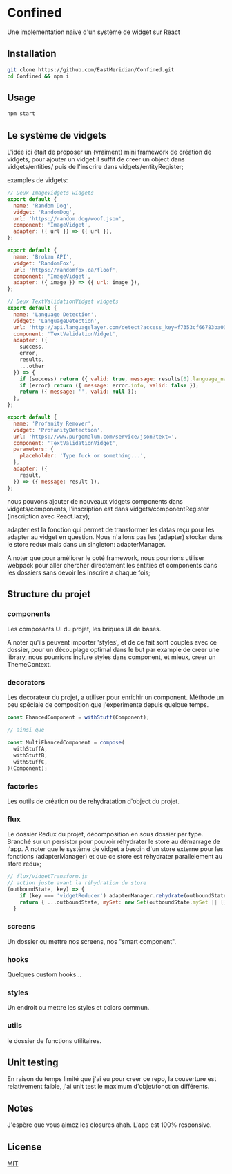 # Confined
Une implementation naive d'un système de widget sur React

## Installation

```bash
git clone https://github.com/EastMeridian/Confined.git
cd Confined && npm i 
```

## Usage

```bash
npm start
```

## Le système de vidgets
L'idée ici était de proposer un (vraiment) mini framework de création de vidgets,
pour ajouter un vidget il suffit de creer un object dans vidgets/entities/ puis de l'inscrire dans vidgets/entityRegister;

examples de vidgets:

```javascript
// Deux ImageVidgets widgets
export default {
  name: 'Random Dog',
  vidget: 'RandomDog',
  url: 'https://random.dog/woof.json',
  component: 'ImageVidget',
  adapter: ({ url }) => ({ url }),
};

export default {
  name: 'Broken API',
  vidget: 'RandomFox',
  url: 'https://randomfox.ca/floof',
  component: 'ImageVidget',
  adapter: ({ image }) => ({ url: image }),
};

// Deux TextValidationVidget widgets
export default {
  name: 'Language Detection',
  vidget: 'LanguageDetection',
  url: 'http://api.languagelayer.com/detect?access_key=f7353cf66783ba03907d2481dec38256&query=',
  component: 'TextValidationVidget',
  adapter: ({
    success,
    error,
    results,
    ...other
  }) => {
    if (success) return ({ valid: true, message: results[0].language_name });
    if (error) return ({ message: error.info, valid: false });
    return ({ message: '', valid: null });
  },
};

export default {
  name: 'Profanity Remover',
  vidget: 'ProfanityDetection',
  url: 'https://www.purgomalum.com/service/json?text=',
  component: 'TextValidationVidget',
  parameters: {
    placeholder: 'Type fuck or something...',
  },
  adapter: ({
    result,
  }) => ({ message: result }),
};

```
nous pouvons ajouter de nouveaux vidgets components dans vidgets/components, l'inscription est dans vidgets/componentRegister (inscription avec React.lazy);

adapter est la fonction qui permet de transformer les datas reçu pour les adapter au vidget en question. Nous n'allons pas les (adapter) stocker dans le store redux mais dans un singleton: adapterManager.

A noter que pour améliorer le coté framework, nous pourrions utiliser webpack pour aller chercher directement les entities et components dans les dossiers sans devoir les inscrire a chaque fois;

## Structure du projet

### components
Les composants UI du projet, les briques UI de bases.

A noter qu'ils peuvent importer 'styles', et de ce fait sont couplés avec ce dossier, pour un découplage optimal dans le but par example de creer une library, nous pourrions inclure styles dans component, et mieux, creer un ThemeContext.
### decorators
Les decorateur du projet, a utiliser pour enrichir un component.
Méthode un peu spéciale de composition que j'experimente depuis quelque temps.
```javascript
const EhancedComponent = withStuff(Component);

// ainsi que 

const MultiEhancedComponent = compose(
  withStuffA,
  withStuffB,
  withStuffC,
)(Component);
```
### factories
Les outils de création ou de rehydratation d'object du projet.
### flux
Le dossier Redux du projet, décomposition en sous dossier par type.
Branché sur un persistor pour pouvoir réhydrater le store au démarrage de l'app.
A noter que le système de vidget a besoin d'un store externe pour les fonctions (adapterManager) et que ce store est réhydrater parallelement au store redux;

```javascript
// flux/vidgetTransform.js
// action juste avant la réhydration du store
(outboundState, key) => {
    if (key === 'vidgetReducer') adapterManager.rehydrate(outboundState);
    return { ...outboundState, mySet: new Set(outboundState.mySet || []) };
  }
```
### screens
Un dossier ou mettre nos screens, nos "smart component".

### hooks
Quelques custom hooks...

### styles 
Un endroit ou mettre les styles et colors commun.

### utils
le dossier de functions utilitaires.


## Unit testing
En raison du temps limité que j'ai eu pour creer ce repo, la couverture est relativement faible, j'ai unit test le maximum d'objet/fonction différents.


## Notes
J'espère que vous aimez les closures ahah.
L'app est 100% responsive.

## License
[MIT](https://choosealicense.com/licenses/mit/)